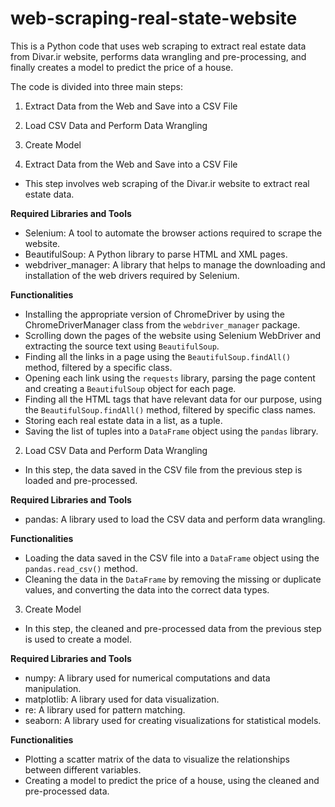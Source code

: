 # web-scraping-real-state-website

This is a Python code that uses web scraping to extract real estate data from Divar.ir website, performs data wrangling and pre-processing, and finally creates a model to predict the price of a house.

The code is divided into three main steps:
1. Extract Data from the Web and Save into a CSV File
2. Load CSV Data and Perform Data Wrangling
3. Create Model

1. Extract Data from the Web and Save into a CSV File
- This step involves web scraping of the Divar.ir website to extract real estate data.

**Required Libraries and Tools**
- Selenium: A tool to automate the browser actions required to scrape the website.
- BeautifulSoup: A Python library to parse HTML and XML pages.
- webdriver_manager: A library that helps to manage the downloading and installation of the web drivers required by Selenium.

**Functionalities**
- Installing the appropriate version of ChromeDriver by using the ChromeDriverManager class from the `webdriver_manager` package.
- Scrolling down the pages of the website using Selenium WebDriver and extracting the source text using `BeautifulSoup`.
- Finding all the links in a page using the `BeautifulSoup.findAll()` method, filtered by a specific class.
- Opening each link using the `requests` library, parsing the page content and creating a `BeautifulSoup` object for each page.
- Finding all the HTML tags that have relevant data for our purpose, using the `BeautifulSoup.findAll()` method, filtered by specific class names.
- Storing each real estate data in a list, as a tuple.
- Saving the list of tuples into a `DataFrame` object using the `pandas` library.

2. Load CSV Data and Perform Data Wrangling
- In this step, the data saved in the CSV file from the previous step is loaded and pre-processed.

**Required Libraries and Tools**
- pandas: A library used to load the CSV data and perform data wrangling.

**Functionalities**
- Loading the data saved in the CSV file into a `DataFrame` object using the `pandas.read_csv()` method.
- Cleaning the data in the `DataFrame` by removing the missing or duplicate values, and converting the data into the correct data types.

3. Create Model
- In this step, the cleaned and pre-processed data from the previous step is used to create a model.

**Required Libraries and Tools**
- numpy: A library used for numerical computations and data manipulation.
- matplotlib: A library used for data visualization.
- re: A library used for pattern matching.
- seaborn: A library used for creating visualizations for statistical models.

**Functionalities**
- Plotting a scatter matrix of the data to visualize the relationships between different variables.
- Creating a model to predict the price of a house, using the cleaned and pre-processed data.
